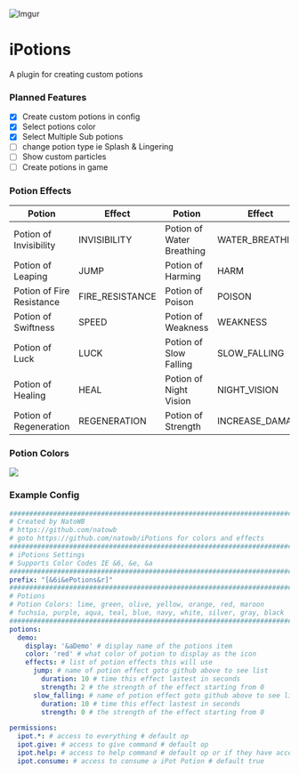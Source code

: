 ![Imgur](https://i.imgur.com/qqIUQbX.png) 
# iPotions

A plugin for creating custom potions
### Planned Features
- [x] Create custom potions in config
- [x] Select potions color
- [x] Select Multiple Sub potions
- [ ] change potion type ie Splash & Lingering
- [ ] Show custom particles
- [ ] Create potions in game
### Potion Effects
Potion | Effect | Potion | Effect
------------ | ------------- | ------------- | -------------
Potion of Invisibility |	INVISIBILITY |	Potion of Water Breathing |	WATER_BREATHING
Potion of Leaping |	JUMP |	Potion of Harming |	HARM
Potion of Fire Resistance |	FIRE_RESISTANCE |	Potion of Poison |	POISON
Potion of Swiftness |	SPEED |	Potion of Weakness |	WEAKNESS
Potion of Luck |	LUCK |	Potion of Slow Falling |	SLOW_FALLING
Potion of Healing |	HEAL |	Potion of Night Vision |	NIGHT_VISION
Potion of Regeneration |	REGENERATION |	Potion of Strength |	INCREASE_DAMAGE


### Potion Colors
![](https://i.imgur.com/GF8PPff.png)

### Example Config
```YAML
##########################################################################
# Created by NatoWB
# https://github.com/natowb
# goto https://github.com/natowb/iPotions for colors and effects
##########################################################################
# iPotions Settings
# Supports Color Codes IE &6, &e, &a
##########################################################################
prefix: "[&6i&ePotions&r]"
##########################################################################
# Potions
# Potion Colors: lime, green, olive, yellow, orange, red, maroon
# fuchsia, purple, aqua, teal, blue, navy, white, silver, gray, black
##########################################################################
potions:
  demo:
    display: '&aDemo' # display name of the potions item
    color: 'red' # what color of potion to display as the icon
    effects: # list of potion effects this will use
      jump: # name of potion effect goto github above to see list
        duration: 10 # time this effect lastest in seconds
        strength: 2 # the strength of the effect starting from 0
      slow_falling: # name of potion effect goto github above to see list
        duration: 10 # time this effect lastest in seconds
        strength: 0 # the strength of the effect starting from 0

```
```YAML
permissions:
  ipot.*: # access to everything # default op
  ipot.give: # access to give command # default op
  ipot.help: # access to help command # default op or if they have access to the give command
  ipot.consume: # access to consume a iPot Potion # default true
```
